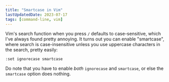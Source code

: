 ```yaml
---
title: "Smartcase in Vim"
lastUpdatedDate: 2023-07-17
tags: [command-line, vim]
---
```


Vim's search function when you press `/` defaults to case-sensitive, which I've always found pretty annoying.
It turns out you can enable "smartcase", where search is case-insensitive unless you use uppercase characters in the search, pretty easily:

```vimscript
:set ignorecase smartcase
```

Do note that you have to enable *both* `ignorecase` and `smartcase`, or else the `smartcase` option does nothing.